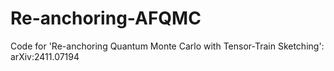 # Re-anchoring-AFQMC
Code for 'Re-anchoring Quantum Monte Carlo with Tensor-Train Sketching': arXiv:2411.07194
